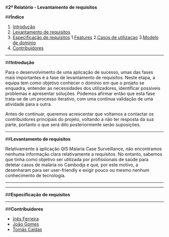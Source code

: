 #**2º Relatório - Levantamento de requisitos**

##**Índice**

1. [Introdução](#intro)
2. [Levantamento de requisitos](#elicitation)
3. [Especificação de requisitos](#specification)
  1.[Features](#features)
  2.[Casos de utilizacao](#usecases)
  3.[Modelo de dominio](#domainmodel)
4. [Contribuidores](#contributors)


***
##**Introdução** <a name ="intro"></a>

Para o desenvolvimento de uma aplicação de sucesso, umas das fases mais importantes é a fase de levantamento de requisitos. Neste etapa, a equipa tem como objetivo conhecer o domínio em que o projeto se enquadra, entender as necessidades dos utilizadores, identificar possíveis problemas e apresentar soluções. Podemos afirmar então que esta fase trata-se de um processo iterativo, com uma contínua validação de uma atividade para a outra. 

Antes de continuar, queremos acrescentar que voltamos a contactar os contribuidores principais do projeto, voltando a não ter resposta da sua parte, portanto o que será dito posteriormente serão suposições.


****
##**Levantamento de requisitos** <a name ="elicitation"></a>

Relativamente à aplicação QIS Malaria Case Surveillance, não encontramos nenhuma informação clara relativamente a requisitos. No entanto, sabemos que tinha como objetivo ser utilizada por profissionais de saúde para detetar casos de malária no Cambodja e que, por este motivo, a desenharam para ser user-friendly e exigir pouco ou mesmo nenhum conhecimento de tecnologia.


****

****
##**Especificação de requisitos** <a name ="specification"></a>


****
##**Contribuidores**<a name="contributors"></a>

* [Inês Ferreira](https://github.com/inesferreira7)
* [João Gomes](https://github.com/joaogomes04)
* [Tomás Caldas](https://github.com/tomasvcaldas)
